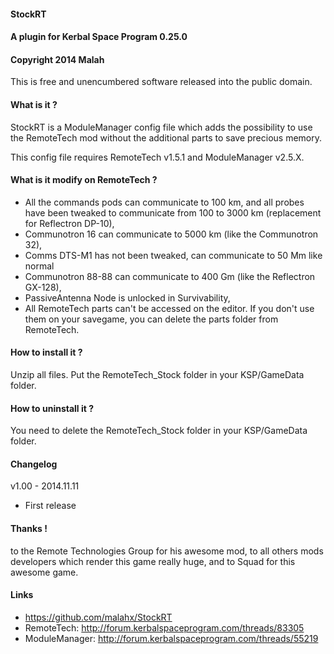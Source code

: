 #### StockRT
#### A plugin for Kerbal Space Program 0.25.0
#### Copyright 2014 Malah

This is free and unencumbered software released into the public domain.

#### What is it ?

StockRT is a ModuleManager config file which adds the possibility to use the RemoteTech mod without the additional parts to save precious memory.

This config file requires RemoteTech v1.5.1 and ModuleManager v2.5.X.

#### What is it modify on RemoteTech ?

- All the commands pods can communicate to 100 km, and all probes have been tweaked to communicate from 100 to 3000 km (replacement for Reflectron DP-10),
- Communotron 16 can communicate to 5000 km (like the Communotron 32),
- Comms DTS-M1 has not been tweaked, can communicate to 50 Mm like normal
- Communotron 88-88 can communicate to 400 Gm (like the Reflectron GX-128),
- PassiveAntenna Node is unlocked in Survivability,
- All RemoteTech parts can't be accessed on the editor. If you don't use them on your savegame, you can delete the parts folder from RemoteTech.

#### How to install it ?

Unzip all files. Put the RemoteTech_Stock folder in your KSP/GameData folder.

#### How to uninstall it ?

You need to delete the RemoteTech_Stock folder in your KSP/GameData folder.

#### Changelog

v1.00 - 2014.11.11
- First release

#### Thanks !

to the Remote Technologies Group for his awesome mod, 
to all others mods developers which render this game really huge,
and to Squad for this awesome game.

#### Links

- https://github.com/malahx/StockRT
- RemoteTech: http://forum.kerbalspaceprogram.com/threads/83305
- ModuleManager: http://forum.kerbalspaceprogram.com/threads/55219

